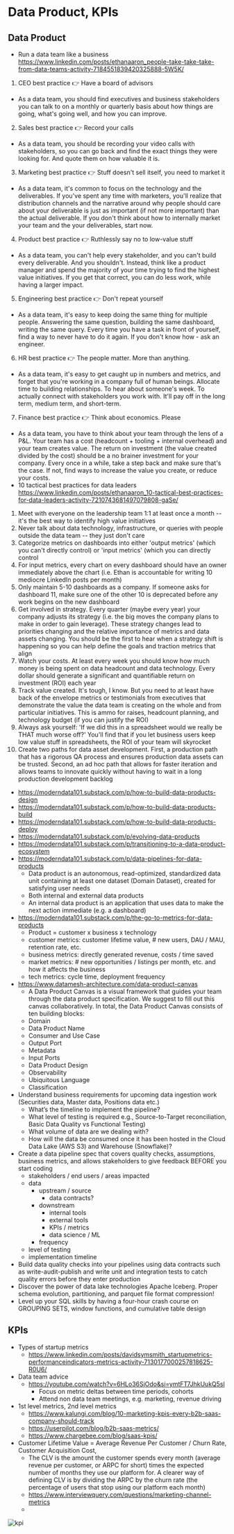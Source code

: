 # Data Product, KPIs

## Data Product
- Run a data team like a business https://www.linkedin.com/posts/ethanaaron_people-take-take-take-from-data-teams-activity-7184551839420325888-5W5K/
1. CEO best practice 👉 Have a board of advisors
- As a data team, you should find executives and business stakeholders you can talk to on a monthly or quarterly basis about how things are going, what's going well, and how you can improve.
2. Sales best practice 👉 Record your calls
- As a data team, you should be recording your video calls with stakeholders, so you can go back and find the exact things they were looking for. And quote them on how valuable it is.
3. Marketing best practice 👉 Stuff doesn't sell itself, you need to market it
- As a data team, it's common to focus on the technology and the deliverables. If you've spent any time with marketers, you'll realize that distribution channels and the narrative around why people should care about your deliverable is just as important (if not more important) than the actual deliverable. If you don't think about how to internally market your team and the your deliverables, start now.
4. Product best practice 👉 Ruthlessly say no to low-value stuff
- As a data team, you can't help every stakeholder, and you can't build every deliverable. And you shouldn't. Instead, think like a product manager and spend the majority of your time trying to find the highest value initiatives. If you get that correct, you can do less work, while having a larger impact.
5. Engineering best practice 👉 Don't repeat yourself
- As a data team, it's easy to keep doing the same thing for multiple people. Answering the same question, building the same dashboard, writing the same query. Every time you have a task in front of yourself, find a way to never have to do it again. If you don't know how - ask an engineer.
6. HR best practice 👉 The people matter. More than anything.
- As a data team, it's easy to get caught up in numbers and metrics, and forget that you're working in a company full of human beings. Allocate time to building relationships. To hear about someone's week. To actually connect with stakeholders you work with. It'll pay off in the long term, medium term, and short-term.
7. Finance best practice 👉 Think about economics. Please
- As a data team, you have to think about your team through the lens of a P&L. Your team has a cost (headcount + tooling + internal overhead) and your team creates value. The return on investment (the value created divided by the cost) should be a no brainer investment for your company. Every once in a while, take a step back and make sure that's the case. If not, find ways to increase the value you create, or reduce your costs.
- 10 tactical best practices for data leaders https://www.linkedin.com/posts/ethanaaron_10-tactical-best-practices-for-data-leaders-activity-7210743681497079808-gaSe/
1. Meet with everyone on the leadership team 1:1 at least once a month -- it's the best way to identify high value initiatives
2. Never talk about data technology, infrastructure, or queries with people outside the data team -- they just don't care
3. Categorize metrics on dashboards into either 'output metrics' (which you can't directly control) or 'input metrics' (which you can directly control
4. For input metrics, every chart on every dashboard should have an owner immediately above the chart (i.e. Ethan is accountable for writing 10 mediocre LinkedIn posts per month)
5. Only maintain 5-10 dashboards as a company. If someone asks for dashboard 11, make sure one of the other 10 is deprecated before any work begins on the new dashboard
6. Get involved in strategy. Every quarter (maybe every year) your company adjusts its strategy (i.e. the big moves the company plans to make in order to gain leverage). These strategy changes lead to priorities changing and the relative importance of metrics and data assets changing. You should be the first to hear when a strategy shift is happening so you can help define the goals and traction metrics that align
7. Watch your costs. At least every week you should know how much money is being spent on data headcount and data technology. Every dollar should generate a significant and quantifiable return on investment (ROI) each year
8. Track value created. It's tough, I know. But you need to at least have back of the envelope metrics or testimonials from executives that demonstrate the value the data team is creating on the whole and from particular initiatives. This is ammo for raises, headcount planning, and technology budget (if you can justify the ROI)
9. Always ask yourself: 'If we did this in a spreadsheet would we really be THAT much worse off?' You'll find that if you let business users keep low value stuff in spreadsheets, the ROI of your team will skyrocket
10. Create two paths for data asset development. First, a production path that has a rigorous QA process and ensures production data assets can be trusted. Second, an ad hoc path that allows for faster iteration and allows teams to innovate quickly without having to wait in a long production development backlog
- https://moderndata101.substack.com/p/how-to-build-data-products-design
- https://moderndata101.substack.com/p/how-to-build-data-products-build
- https://moderndata101.substack.com/p/how-to-build-data-products-deploy
- https://moderndata101.substack.com/p/evolving-data-products
- https://moderndata101.substack.com/p/transitioning-to-a-data-product-ecosystem
- https://moderndata101.substack.com/p/data-pipelines-for-data-products
	- Data product is an autonomous, read-optimized, standardized data unit containing at least one dataset (Domain Dataset), created for satisfying user needs
 	- Both internal and external data products
	- An internal data product is an application that uses data to make the next action immediate (e.g. a dashboard)
- https://moderndata101.substack.com/p/the-go-to-metrics-for-data-products
	- Product = customer x business x technology
	- customer metrics: customer lifetime value, # new users, DAU / MAU, retention rate, etc.
	- business metrics: directly generated revenue, costs / time saved
 	- market metrics: # new opportunities / listings per month, etc. and how it affects the business
	- tech metrics: cycle time, deployment frequency
- https://www.datamesh-architecture.com/data-product-canvas
	- A Data Product Canvas is a visual framework that guides your team through the data product specification. We suggest to fill out this canvas collaboratively. In total, the Data Product Canvas consists of ten building blocks:
	- Domain
	- Data Product Name
	- Consumer and Use Case
	- Output Port
	- Metadata
	- Input Ports
	- Data Product Design
	- Observability
	- Ubiquitous Language
	- Classification
- Understand business requirements for upcoming data ingestion work (Securities data, Master data, Positions data etc.)
	- What’s the timeline to implement the pipeline?
	- What level of testing is required e.g., Source-to-Target reconciliation, Basic Data Quality vs Functional Testing)
	- What volume of data are we dealing with?
	- How will the data be consumed once it has been hosted in the Cloud Data Lake (AWS S3) and Warehouse (Snowflake)?
- Create a data pipeline spec that covers quality checks, assumptions, business metrics, and allows stakeholders to give feedback BEFORE you start coding
   	- stakeholders / end users / areas impacted
	- data
		- upstream / source
			- data contracts?
		- downstream
			- internal tools
			- external tools
			- KPIs / metrics
			- data science / ML
		- frequency
	- level of testing
	- implementation timeline
- Build data quality checks into your pipelines using data contracts such as write-audit-publish and write unit and integration tests to catch quality errors before they enter production
- Discover the power of data lake technologies Apache Iceberg. Proper schema evolution, partitioning, and parquet file format compression!
- Level up your SQL skills by having a four-hour crash course on GROUPING SETS, window functions, and cumulative table design

## KPIs
- Types of startup metrics
	- https://www.linkedin.com/posts/davidsymsmith_startupmetrics-performanceindicators-metrics-activity-7130177000257818625-R0U6/
- Data team advice
	- https://youtube.com/watch?v=6HLo36SjOdo&si=ymtFT7JhkUukQ5sl
		- Focus on metric deltas between time periods,  cohorts
		- Attend non data team meetings,  e.g. marketing, revenue driving 
- 1st level metrics, 2nd level metrics
	- https://www.kalungi.com/blog/10-marketing-kpis-every-b2b-saas-company-should-track
	- https://userpilot.com/blog/b2b-saas-metrics/
	- https://www.chargebee.com/blog/saas-kpis/ 
- Customer Lifetime Value = Average Revenue Per Customer / Churn Rate, Customer Acquisition Cost,
	- The CLV is the amount the customer spends every month (average revenue per customer, or ARPC for short) times the expected number of months they use our platform for. A clearer way of defining CLV is by dividing the ARPC by the churn rate (the percentage of users that stop using our platform each month)
 	- https://www.interviewquery.com/questions/marketing-channel-metrics
  	- 
![kpi](https://github.com/huang-pan/modern-data-stack-2023/assets/10567714/b150e889-1832-41c3-a07b-05b40fbb0dc4)
